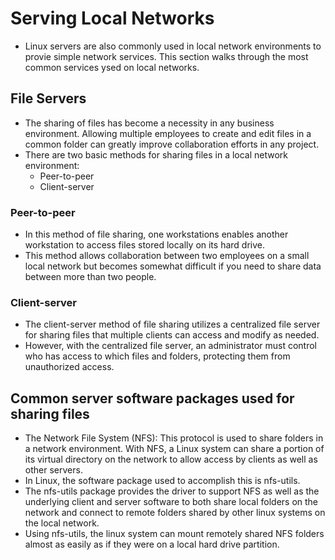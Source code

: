 # Serving Local Networks
- Linux servers are also commonly used in local network environments to provie simple network services. This section walks through the most common services ysed on local networks.
## File Servers
- The sharing of files has become a necessity in any business environment. Allowing multiple employees to create and edit files in a common folder can greatly improve collaboration efforts in any project.
- There are two basic methods for sharing files in a local network environment:
  - Peer-to-peer
  - Client-server
### Peer-to-peer
- In this method of file sharing, one workstations enables another workstation to access files stored locally on its hard drive.
- This method allows collaboration between two employees on a small local network but becomes somewhat difficult if you need to share data between more than two people.
### Client-server
- The client-server method of file sharing utilizes a centralized file server for sharing files that multiple clients can access and modify as needed.
- However, with the centralized file server, an administrator must control who has access to which files and folders, protecting them from unauthorized access.
## Common server software packages used for sharing files
- The Network File System (NFS): This protocol is used to share folders in a network environment. With NFS, a Linux system can share a portion of its virtual directory on the network to allow access by clients as well as other servers.
- In Linux, the software package used to accomplish this is nfs-utils.
- The nfs-utils package provides the driver to support NFS as well as the underlying client and server software to both share local folders on the network and connect to remote folders shared by other linux systems on the local network.
- Using nfs-utils, the linux system can mount remotely shared NFS folders almost as easily as if they were on a local hard drive partition. 
